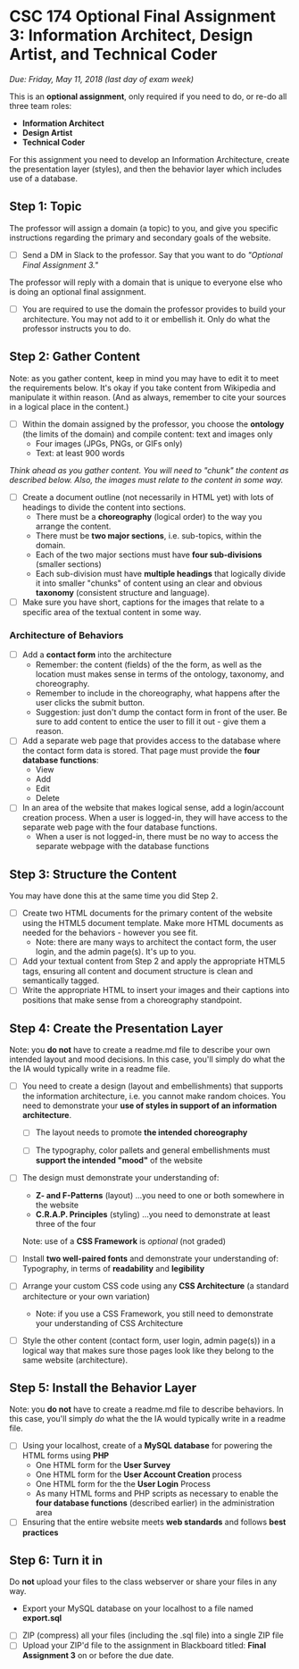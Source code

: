 # CSC 174  Optional Final Assignment 3: Information Architect, Design Artist, and Technical Coder

*Due: Friday, May 11, 2018 (last day of exam week)*

This is an **optional assignment**, only required if you need to do, or re-do all three team roles:

- **Information Architect**
- **Design Artist**
- **Technical Coder**

For this assignment you need to develop an Information Architecture, create the presentation layer (styles), and then the behavior layer which includes use of a database.

## Step 1: Topic

The professor will assign a domain (a topic) to you, and give you specific instructions regarding the primary and secondary goals of the website.

- [ ] Send a DM in Slack to the professor.  Say that you want to do *"Optional Final Assignment 3."*

The professor will reply with a domain that is unique to everyone else who is doing an optional final assignment.  

- [ ] You are required to use the domain the professor provides to build your architecture.  You may not add to it or embellish it.  Only do what the professor instructs you to do.

##  Step 2: Gather Content

Note: as you gather content, keep in mind you may have to edit it to meet the requirements below.  It's okay if you take content from Wikipedia and manipulate it within reason.  (And as always, remember to cite your sources in a logical place in the content.)

- [ ] Within the domain assigned by the professor, you choose the **ontology** (the limits of the domain) and compile content: text and images only
    - Four images (JPGs, PNGs, or GIFs only)
    - Text: at least 900 words

*Think ahead as you gather content.  You will need to "chunk" the content as described below.  Also, the images must relate to the content in some way.*

- [ ] Create a document outline (not necessarily in HTML yet) with lots of headings to divide the content into sections.
    - There must be a **choreography** (logical order) to the way you arrange the content.  
    - There must be **two major sections**, i.e. sub-topics, within the domain.
    - Each of the two major sections must have **four sub-divisions** (smaller sections)
    - Each sub-division must have **multiple headings** that logically divide it into smaller "chunks" of content using an clear and obvious **taxonomy** (consistent structure and language).
- [ ] Make sure you have short, captions for the images that relate to a specific area of the textual content in some way.

### Architecture of Behaviors

- [ ] Add a **contact form** into the architecture
    - Remember: the content (fields) of the the form, as well as the location must makes sense in terms of the ontology, taxonomy, and choreography.
    - Remember to include in the choreography, what happens after the user clicks the submit button.
    - Suggestion: just don't dump the contact form in front of the user.  Be sure to add content to entice the user to fill it out - give them a reason.
- [ ] Add a separate web page that provides access to the database where the contact form data is stored.  That page must provide the **four database functions**:
    - View
    - Add
    - Edit
    - Delete
- [ ] In an area of the website that makes logical sense, add a login/account creation process.  When a user is logged-in, they will have access to the separate web page with the four database functions.
    - When a user is not logged-in, there must be no way to access the separate webpage with the database functions

## Step 3: Structure the Content

You may have done this at the same time you did Step 2.

- [ ] Create two HTML documents for the primary content of the website using the HTML5 document template.  Make more HTML documents as needed for the behaviors - however you see fit.
    - Note: there are many ways to architect the contact form, the user login, and the admin page(s). It's up to you.
- [ ] Add your textual content from Step 2 and apply the appropriate HTML5 tags, ensuring all content and document structure is clean and semantically tagged.
- [ ] Write the appropriate HTML to insert your images and their captions into positions that make sense from a choreography standpoint.

## Step 4: Create the Presentation Layer

Note: you **do not** have to create a readme.md file to describe your own intended layout and mood decisions.  In this case, you'll simply do what the the IA would typically write in a readme file.

- [ ] You need to create a design (layout and embellishments) that supports the information architecture, i.e. you cannot make random choices.  You need to demonstrate your **use of styles in support of an information architecture**.

    - [ ] The layout needs to promote **the intended choreography**

    - [ ] The typography, color pallets and general embellishments must **support the intended "mood"** of the website

- [ ] The design must demonstrate your understanding of:

  - **Z- and F-Patterns** (layout) ...you need to one or both somewhere in the website
  - **C.R.A.P. Principles** (styling) ...you need to demonstrate at least three of the four

  Note: use of a **CSS Framework** is *optional* (not graded)

- [ ] Install **two well-paired fonts** and demonstrate your understanding of: Typography, in terms of **readability** and **legibility**

- [ ] Arrange your custom CSS code using any **CSS Architecture** (a standard architecture or your own variation)


  - Note: if you use a CSS Framework, you still need to demonstrate your understanding of CSS Architecture

- [ ] Style the other content (contact form, user login, admin page(s)) in a logical way that makes sure those pages look like they belong to the same website (architecture).


## Step 5: Install the Behavior Layer

Note: you **do not** have to create a readme.md file to describe behaviors.  In this case, you'll simply *do* what the the IA would typically write in a readme file.

- [ ] Using your localhost, create of a **MySQL database** for powering the HTML forms using **PHP**
  - One HTML form for the **User Survey**
  - One HTML form for the **User Account Creation** process 
  - One HTML form for the the **User Login** Process
  - As many HTML forms and PHP scripts as necessary to enable the **four database functions** (described earlier) in the administration area
- [ ] Ensuring that the entire website meets **web standards** and follows **best practices**

## Step 6: Turn it in

Do **not** upload your files to the class webserver or share your files in any way.  

- Export your MySQL database on your localhost to a file named **export.sql**


- [ ] ZIP (compress) all your files (including the .sql file) into a single ZIP file
- [ ] Upload your ZIP'd file to the assignment in Blackboard titled: **Final Assignment 3** on or before the due date.